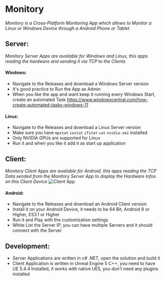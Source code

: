 # Monitory

*_Monitory is a Cross-Platform Monitoring App which allows to Monitor a Linux or Windows Device through a Android Phone or Tablet_*

## Server:
*_Monitory Server Apps are available for Windows and Linux, this apps reading the hardware and sending it via TCP to the Clients_*
#### Windows:
 - Navigate to the Releases and download a Windows Server version
 - It's good practice to Run the App as Admin
 - When you like the app and want keep it running every Windows Start, create an automated Task <https://www.windowscentral.com/how-create-automated-tasks-windows-11>

#### Linux:
 - Navigate to the Releases and download a Linux Server version
 - Make sure you have `mpstat` `iostat` `ifstat` `cat` `nvidia-smi` installed
 - Only NVIDIA GPUs are supported for Linux
 - Run it and when you like it add it as start up application

## Client:
*_Monitory Client Apps are available for Android, this apps reading the TCP Data sended from the Monitory Server App to display the Hardware Infos on this Client Device_*
 ![Client App](Docs/Monitory_Client_1.gif)
#### Android:
 - Navigate to the Releases and download an Android Client version
 - Install it on your Android Device, it needs to be 64 Bit, Android 8 or Higher, ES3.1 or Higher
 - Run it and Play with the customization settings
 - White List the Server IP, you can have multiple Servers and it should connect with the Server

## Development:
 - Server Applications are written in c# .NET, open the solution and build it
 - Client Application is written in Unreal Engine 5 C++, you need to have UE 5.4.4 Installed, it works with native UE5, you don't need any plugins installed
